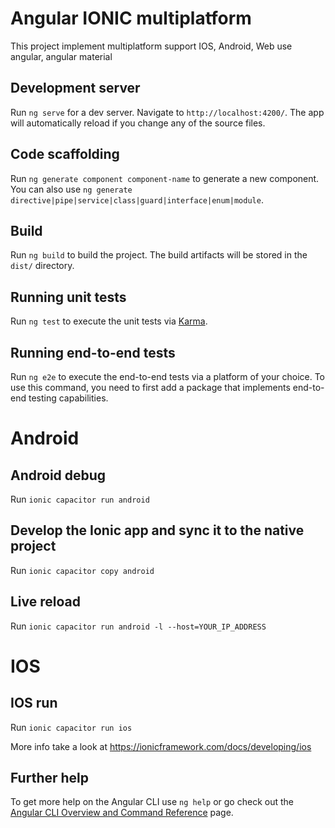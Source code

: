 # Angular IONIC multiplatform

This project implement multiplatform support IOS, Android, Web
use angular, angular material

## Development server

Run `ng serve` for a dev server. Navigate to `http://localhost:4200/`. The app will automatically reload if you change any of the source files.

## Code scaffolding

Run `ng generate component component-name` to generate a new component. You can also use `ng generate directive|pipe|service|class|guard|interface|enum|module`.

## Build

Run `ng build` to build the project. The build artifacts will be stored in the `dist/` directory.

## Running unit tests

Run `ng test` to execute the unit tests via [Karma](https://karma-runner.github.io).

## Running end-to-end tests

Run `ng e2e` to execute the end-to-end tests via a platform of your choice. To use this command, you need to first add a package that implements end-to-end testing capabilities.

# Android

## Android debug

Run `ionic capacitor run android`

## Develop the Ionic app and sync it to the native project

Run `ionic capacitor copy android`

## Live reload

Run `ionic capacitor run android -l --host=YOUR_IP_ADDRESS`

# IOS

## IOS run

Run `ionic capacitor run ios `

More info take a look at https://ionicframework.com/docs/developing/ios

## Further help

To get more help on the Angular CLI use `ng help` or go check out the [Angular CLI Overview and Command Reference](https://angular.io/cli) page.
